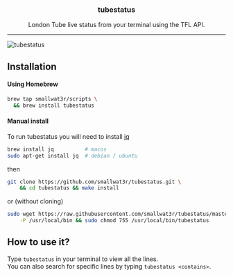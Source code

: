 <h3 align="center">tubestatus</h3>
<p align="center">London Tube live status from your terminal using the TFL API.</p>

---

![tubestatus](https://i.imgur.com/0ruXKHs.png)

## Installation

#### Using Homebrew  

```sh
brew tap smallwat3r/scripts \
  && brew install tubestatus
```

#### Manual install

To run tubestatus you will need to install 
[jq](https://stedolan.github.io/jq/download) 
```sh
brew install jq          # macos
sudo apt-get install jq  # debian / ubuntu
```

then
```sh
git clone https://github.com/smallwat3r/tubestatus.git \
    && cd tubestatus && make install 
```
or (without cloning)
```sh
sudo wget https://raw.githubusercontent.com/smallwat3r/tubestatus/master/tubestatus \
    -P /usr/local/bin && sudo chmod 755 /usr/local/bin/tubestatus
```

## How to use it? 
Type `tubestatus` in your terminal to view all the lines.  
You can also search for specific lines by typing `tubestatus <contains>`.  

